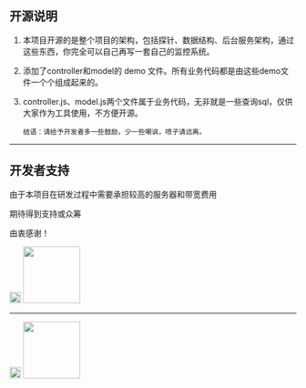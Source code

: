## 开源说明

1. 本项目开源的是整个项目的架构，包括探针、数据结构、后台服务架构，通过这些东西，你完全可以自己再写一套自己的监控系统。

2. 添加了controller和model的 demo 文件。所有业务代码都是由这些demo文件一个个组成起来的。

3. controller.js、model.js两个文件属于业务代码，无非就是一些查询sql，仅供大家作为工具使用，不方便开源。

       结语：请给予开发者多一些鼓励，少一些嘲讽，喷子请远离。

--------------
## 开发者支持

由于本项目在研发过程中需要承担较高的服务器和带宽费用

期待得到支持或众筹

由衷感谢！

<img src="https://www.webfunny.cn/resource/weixin.png" width="20" style="margin-top: 10px;"/>
<img src="https://www.webfunny.cn/resource/wx.jpg" width="100"/>

---------------------------------

<img src="https://www.webfunny.cn/resource/zhifubao.png" width="20"/>
<img src="https://www.webfunny.cn/resource/zfb.jpg" width="100"/>
